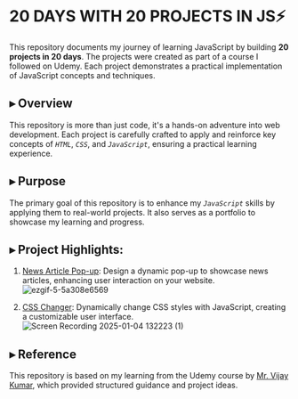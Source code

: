 # 20 DAYS WITH 20 PROJECTS IN JS⚡

This repository documents my journey of learning JavaScript by building **20 projects in 20 days**. The projects were created as part of a course I followed on Udemy. Each project demonstrates a practical implementation of JavaScript concepts and techniques.

## ▸ Overview
This repository is more than just code, it's a hands-on adventure into web development. Each project is carefully crafted to apply and reinforce key concepts of *`HTML`*, *`CSS`*, and *`JavaScript`*, ensuring a practical learning experience.

## ▸ Purpose
The primary goal of this repository is to enhance my *`JavaScript`* skills by applying them to real-world projects. It also serves as a portfolio to showcase my learning and progress.

## ▸ Project Highlights:

1. [News Article Pop-up](https://github.com/Manish-Royan/JavaScript/tree/main/20%20DAYS%20WITH%2020%20PROJECTS%20IN%20JS/%5BPROJECT-1%5D%20News%20Letter%20Application): Design a dynamic pop-up to showcase news articles, enhancing user interaction on your website.
![ezgif-5-5a308e6569](https://github.com/user-attachments/assets/83fe1cd2-0120-4050-a344-24eeeeecaa98)

2. [CSS Changer](https://github.com/Manish-Royan/JavaScript/tree/main/20%20DAYS%20WITH%2020%20PROJECTS%20IN%20JS/%5BPROJECT-2%5D%20CSS%20CHANGER): Dynamically change CSS styles with JavaScript, creating a customizable user interface.
![Screen Recording 2025-01-04 132223 (1)](https://github.com/user-attachments/assets/68a96637-71de-41ec-8173-d21e78baa55f)


## ▸ Reference
This repository is based on my learning from the Udemy course by [Mr. Vijay Kumar](https://www.udemy.com/course/javascript-20-projects-in-20-days-html-css-javascript/learn/lecture/40895344#overview), which provided structured guidance and project ideas.
